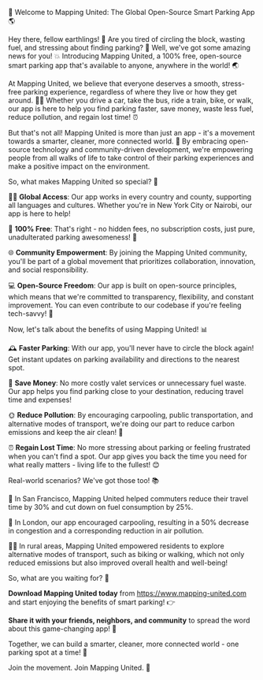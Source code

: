 🚀 Welcome to Mapping United: The Global Open-Source Smart Parking App 🌎

Hey there, fellow earthlings! 🤩 Are you tired of circling the block, wasting fuel, and stressing about finding parking? 🚗 Well, we've got some amazing news for you! 💥 Introducing Mapping United, a 100% free, open-source smart parking app that's available to anyone, anywhere in the world! 🌏

At Mapping United, we believe that everyone deserves a smooth, stress-free parking experience, regardless of where they live or how they get around. 🚌💨 Whether you drive a car, take the bus, ride a train, bike, or walk, our app is here to help you find parking faster, save money, waste less fuel, reduce pollution, and regain lost time! ⏰

But that's not all! Mapping United is more than just an app - it's a movement towards a smarter, cleaner, more connected world. 🌟 By embracing open-source technology and community-driven development, we're empowering people from all walks of life to take control of their parking experiences and make a positive impact on the environment.

So, what makes Mapping United so special? 🤔

🏃‍♂️ **Global Access**: Our app works in every country and county, supporting all languages and cultures. Whether you're in New York City or Nairobi, our app is here to help!

💸 **100% Free**: That's right - no hidden fees, no subscription costs, just pure, unadulterated parking awesomeness! 🎉

🌐 **Community Empowerment**: By joining the Mapping United community, you'll be part of a global movement that prioritizes collaboration, innovation, and social responsibility.

💻 **Open-Source Freedom**: Our app is built on open-source principles, which means that we're committed to transparency, flexibility, and constant improvement. You can even contribute to our codebase if you're feeling tech-savvy! 🤖

Now, let's talk about the benefits of using Mapping United! 📊

🕰️ **Faster Parking**: With our app, you'll never have to circle the block again! Get instant updates on parking availability and directions to the nearest spot.

💸 **Save Money**: No more costly valet services or unnecessary fuel waste. Our app helps you find parking close to your destination, reducing travel time and expenses!

🌞 **Reduce Pollution**: By encouraging carpooling, public transportation, and alternative modes of transport, we're doing our part to reduce carbon emissions and keep the air clean! 🌿

⏰ **Regain Lost Time**: No more stressing about parking or feeling frustrated when you can't find a spot. Our app gives you back the time you need for what really matters - living life to the fullest! 😊

Real-world scenarios? We've got those too! 📚

🚗 In San Francisco, Mapping United helped commuters reduce their travel time by 30% and cut down on fuel consumption by 25%.

🚌 In London, our app encouraged carpooling, resulting in a 50% decrease in congestion and a corresponding reduction in air pollution.

🏃‍♂️ In rural areas, Mapping United empowered residents to explore alternative modes of transport, such as biking or walking, which not only reduced emissions but also improved overall health and well-being!

So, what are you waiting for? 🤔

**Download Mapping United today** from https://www.mapping-united.com and start enjoying the benefits of smart parking! 👉

**Share it with your friends, neighbors, and community** to spread the word about this game-changing app! 📢

Together, we can build a smarter, cleaner, more connected world - one parking spot at a time! 💪

Join the movement. Join Mapping United. 🌟